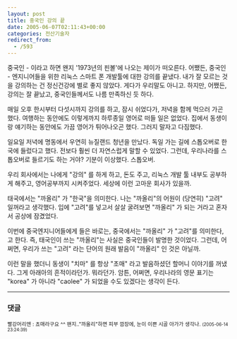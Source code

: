 ```yaml
---
layout: post
title: 중국인 강의 끝
date: 2005-06-07T02:11:43+00:00
categories: 전산기술자
redirect_from:
  - /593
---
```


중국인 - 이라고 하면 왠지 '1973년의 핀볼'에 나오는 제이가 떠오른다. 어쨌든, 중국인 - 엔지니어들을 위한 리눅스 스마트 폰 개발툴에 대한 강의를 끝냈다. 내가 잘 모르는 것을 강의하는 건 정신건강에 별로 좋지 않았다. 게다가 우리말도 아니고. 하지만, 어쨌든, 강의는 잘 끝났고, 중국인들께서도 나름 만족하신 듯 하다.

매일 오후 한시부터 다섯시까지 강의를 하고, 잠시 쉬었다가, 저녁을 함께 먹으러 가곤 했다. 여행하는 동안에도 이렇게까지 하루종일 영어로 떠들 일은 없었다. 집에서 동생이랑 얘기하는 동안에도 가끔 영어가 튀어나오곤 했다. 그러지 말자고 다짐했다.

일요일 저녁에 명동에서 우연히 뉴질랜드 청년을 만났다. 독일 가는 길에 스톱오버로 한국에 들렀다고 했다. 전보다 훨씬 더 자연스럽게 말할 수 있었다. 그런데, 우리나라를 스톱오버로 들르기도 하는 거야? 기분이 이상했다. 스톱오버.

우리 회사에서는 나에게 "강의" 를 하게 하고, 돈도 주고, 리눅스 개발 툴 내부도 공부하게 해주고, 영어공부까지 시켜주었다. 세상에 이런 고마운 회사가 있을까.

태국에서는 "까올리" 가 "한국"을 의미한다. 나는 "까올리"의 어원이 (당연히) "고려" 일꺼라고 생각했다. 입에 "고려"를 넣고서 살살 굴려보면 "까올리" 가 되는 거라고 혼자서 공상에 잠겼었다.

이번에 중국엔지니어들에게 들은 바로는, 중국에서는 "까올리" 가 "고려"를 의미한다, 고 한다. 즉, 태국인이 쓰는 "까올리"는 사실은 중국인들이 발명한 것이었다. 그런데, 어쩌면, 우리가 쓰는 "고려" 라는 단어의 원래 발음이 "까올리" 인 것은 아닐까.

이런 말을 했더니 동생이 "치마" 를 항상 "초매" 라고 발음하셨던 할머니 이야기를 꺼냈다. 그게 아래아의 흔적이라던가. 뭐라던가. 암튼, 어쩌면, 우리나라의 영문 표기는 "korea" 가 아니라 "caolee" 가 되었을 수도 있겠다는 생각이 든다.

* * *

### 댓글



<!--- cmt:1012 --->
<!--- mail: --->
<!--- parent:0 --->

<small class=comment>빨강머리앤 : 쵸매라구요 ^^  왠지.."까올리"하면 피부 깜장에, 눈이 이쁜 시골 아가가 생각나. <small>(2005-06-14 23:24:39)</small></small>

